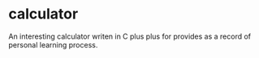 calculator
==========

An interesting calculator writen in C plus plus for provides as a record of personal learning process.
